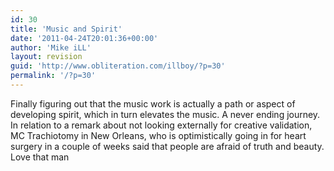 ```yaml
---
id: 30
title: 'Music and Spirit'
date: '2011-04-24T20:01:36+00:00'
author: 'Mike iLL'
layout: revision
guid: 'http://www.obliteration.com/illboy/?p=30'
permalink: '/?p=30'
---
```


Finally figuring out that the music work is actually a path or aspect of developing spirit, which in turn elevates the music. A never ending journey. In relation to a remark about not looking externally for creative validation, MC Trachiotomy in New Orleans, who is optimistically going in for heart surgery in a couple of weeks said that people are afraid of truth and beauty. Love that man